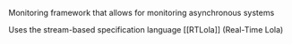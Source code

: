 Monitoring framework that allows for monitoring asynchronous systems

Uses the stream-based specification language [[RTLola]] (Real-Time Lola)

